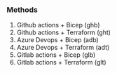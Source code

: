 ### Methods
1. Github actions + Bicep (ghb)
2. Github actions + Terraform (ght)
3. Azure Devops + Bicep (adb)
4. Azure Devops + Terraform (adt)
5. Gitlab actions + Bicep (glb)
6. Gitlab actions + Terraform (glt)
